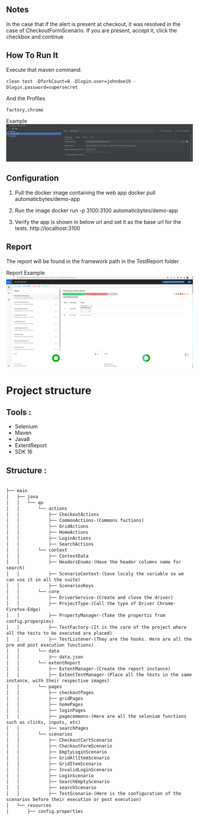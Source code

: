 ## Notes
In the case that if the alert is present at checkout, it was resolved in the case of CheckoutFormScenario. If you are present, accept it, click the checkbox and continue

## How To Run It
Execute that maven command:
```
clean test -DforkCount=0 -Dlogin.user=johndoe19 -Dlogin.password=supersecret
```
And the Profiles

```
factory,chrome
```

Example ![Example](documentation/mavenExecution.png)


## Configuration
1) Pull the docker image containing the web app docker pull automaticbytes/demo-app

2) Run the image docker run -p 3100:3100 automaticbytes/demo-app

3) Verify the app is shown in below url and set it as the base url for the tests. http://localhost:3100

## Report

The report will be found in the framework path in the TestReport folder

Report Example ![Example](documentation/reportExample.png)
# Project structure

## Tools :
+ Selenium
+ Maven
+ Java8
+ ExtentReport
+ SDK 16

## Structure :
```

├── main
│   ├── java
│   │   └── qu
│   │       └── actions
│   │           ├── CheckoutActions
│   │           ├── CommonActions-(Commons fuctions)
│   │           ├── GridActions
│   │           ├── HomeActions
│   │           ├── LoginActions
│   │           ├── SearchActions
│   │       └── context
│   │           ├── ContextData
│   │           ├── HeadersEnums-(Have the header columns name for search)
│   │           ├── ScenarioContext-(Save localy the variable so we can use it in all the suite)
│   │           ├── ScenariosKeys
│   │       └── core
│   │           ├── DriverService-(Create and close the driver)
│   │           ├── ProjectType-(Call the type of Driver Chrome-Firefox-Edge)
│   │           ├── PropertyManager-(Take the propertis from config.properpies)
│   │           ├── TestFactory-(It is the core of the project where all the tests to be executed are placed) 
│   │           ├── TestListener-(They are the hooks. Here are all the pre and post execution functions)
│   │       └── data
│   │           ├── data.json
│   │       └── extentReport
│   │           ├── ExtentManager-(Create the report instance)
│   │           ├── ExtentTestManager-(Place all the tests in the same instance, with their respective images)
│   │       └── pages
│   │           ├── checkoutPages
│   │           ├── gridPages
│   │           ├── homePages
│   │           ├── loginPages
│   │           ├── pagecommons-(Here are all the selenium functions such as clicks, inputs, etc)
│   │           ├── searchPages
│   │       └── scenarios
│   │           ├── CheckoutCartScenario
│   │           ├── CheckoutFormScenario
│   │           ├── EmptyLoginScenario
│   │           ├── GridAllItemScenario
│   │           ├── GridItemScenario
│   │           ├── InvalidLoginScenario
│   │           ├── LoginScenario
│   │           ├── SearchEmptyScenario
│   │           ├── searchScenario
│   │           ├── TestScenario-(Here is the configuration of the scenarios before their execution or post execution)
│   └── resources
│       ├── config.properties
